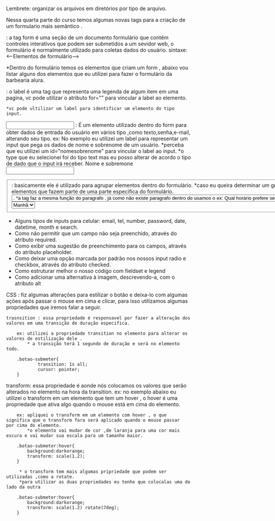 Lembrete: organizar os arquivos em diretórios por tipo de arquivo. 

Nessa quarta parte do curso temos algumas novas tags para a criação de um formulario mais semântico .

<form>: a tag form é uma seção de um documento formulário que contém controles interativos que podem ser submetidos a um sevidor web, o formulário é normalmente utilizado para coletas dados do usuário. 
    sintaxe: <form>
                <--Elementos de formulário-->
            </form>

 *Dentro do formulário temos os elementos que criam um form , abaixo vou listar alguns dos elementos que eu utilizei para fazer o formulário da barbearia alura. 

 <label> : o label é uma tag que representa uma legenda de algum item em uma pagina, vc pode utilizar o atributo for="" para vincular a label ao elemento. 
 
    *vc pode ultilizar um label para identificar um elemento do tipo input. 

<input> : É um elemento utilizado dentro do form para obter dados de entrada do usuário em vários tipo ,como texto,senha,e-mail, alterando seu tipo. 
        ex: No exemplo eu utilizei um label para representar um input que pega os dados de nome e sobrenome de um usuário. 
        *perceba que eu utilizei um id="nomesobrenome" para vincular o label ao input.
        *o type que eu selecionei foi do tipo text mas eu posso alterar de acordo o tipo de dado que o input irá receber. 
            <label for="nomesobrenome"> Nome e sobremone </label> 
            <input type="text" id="nomesobrenome" class="input-padrao" required>

<fieldset>: basicamente ele é utilizado para agrupar elementos dentro do formulário.
        *caso eu queira determinar um grupo de elementos que fazem parte de uma parte especifica do formulário.
<select> : representa um controle que representa um menu de opções , as opções são representadas pela tag <option>.
        *a tag <legend> faz a mesma função do paragrafo <p> , já como não existe paragrafo dentro do <fieldset> usamos o <legend> 
            ex: 
            <fieldset>
                <legend>Qual horário prefere ser atendido? </legend>
                    <select> 
                        <option>Manhã</option>
                        <option>Tarde</option>
                        <option>Noite</option>
                    </select>
            </fieldset>

* Alguns tipos de inputs para celular: email, tel, number, password, date,  
  datetime, month e search.
* Como não permitir que um campo não seja preenchido, através do atributo required.
* Como exibir uma sugestão de preenchimento para os campos, através do atributo    placeholder.
* Como deixar uma opção marcada por padrão nos nossos input radio e checkbox, através do atributo checked.
* Como estruturar melhor o nosso código com fieldset e legend
* Como adicionar uma alternativa à imagem, descrevendo-a, com o atributo alt

CSS : fiz algumas alterações para estilizar o botão e deixa-lo com algumas ações após passar o mouse em cima e clicar, para isso utilizamos algumas propriedades que iremos falar a seguir. 

    trasnsition : essa propriedade é responsavel por fazer a alteração dos valores em uma transição de duração especifica.

        ex: utilizei a propriedade transition no elemento para alterar os valores de estilização dele . 
            * a transição terá 1 segundo de duração e será no elemento todo. 

        .botao-submeter{ 
                transition: 1s all;
                cursor: pointer;
        }

transform: essa propriedade é aonde nós colocamos os valores que serão alterados no elemento na hora da transition.
    ex: no exemplo abaixo eu utilizei o transform em um elemento que tem um hover , o hover é uma propriedade que ativa algo quando o mouse está em cima do elemento.

        ex: apliquei o transform em um elemento com hover , o que significa que o transform fara será aplicado quando o mouse passar  por cima do elemento.
            *o elemento vai mudar de cor ,de laranja para uma cor mais escura e vai mudar sua escala para um tamanho maior.

        .botao-submeter:hover{ 
            background:darkorange;
            transform: scale(1.2);
        }

         * o transform tem mais algumas pripriedade que podem ser utilizadas ,como a rotate.
         *para utilizar as duas propriedades eu tenho que colocalas uma do lado da outra  

        .botao-submeter:hover{ 
            background:darkorange;
            transform: scale(1.2) rotate(7deg);
        }